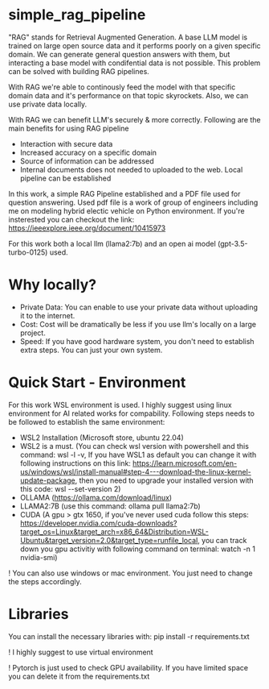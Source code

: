 # simple_rag_pipeline

"RAG" stands for Retrieval Augmented Generation. A base LLM model is trained on large open source data and it performs poorly on a given specific domain.
We can generate general question answers with them, but interacting a base model with condifential data is not possible.
This problem can be solved with building RAG pipelines.

With RAG we're able to continously feed the model with that specific domain data and it's performance on that topic skyrockets.
Also, we can use private data locally.

With RAG we can benefit LLM's securely & more correctly.
Following are the main benefits for using RAG pipeline

- Interaction with secure data
- Increased accuracy on a specific domain
- Source of information can be addressed
- Internal documents does not needed to uploaded to the web. Local pipeline can be established

In this work, a simple RAG Pipeline established and a PDF file used for question answering.
Used pdf file is a work of group of engineers including me on modeling hybrid electic vehicle on Python environment.
If you're insterested you can checkout the link: https://ieeexplore.ieee.org/document/10415973

For this work both a local llm (llama2:7b) and an open ai model (gpt-3.5-turbo-0125) used.

# Why locally?

- Private Data: You can enable to use your private data without uploading it to the internet.
- Cost: Cost will be dramatically be less if you use llm's locally on a large project.
- Speed: If you have good hardware system, you don't need to establish extra steps. You can just your own system.

# Quick Start - Environment

For this work WSL environment is used.
I highly suggest using linux environment for AI related works for compability.
Following steps needs to be followed to establish the same environment:

- WSL2 Installation (Microsoft store, ubuntu 22.04)
- WSL2 is a must. (You can check wsl version with powershell and this command: wsl -l -v, If you have WSL1 as default you can change it with following instructions on this link: https://learn.microsoft.com/en-us/windows/wsl/install-manual#step-4---download-the-linux-kernel-update-package, then you need to upgrade your installed version with this code: wsl --set-version <your ubuntu version> 2)
- OLLAMA (https://ollama.com/download/linux)
- LLAMA2:7B (use this command: ollama pull llama2:7b)
- CUDA (A gpu > gtx 1650, if you've never used cuda follow this steps: https://developer.nvidia.com/cuda-downloads?target_os=Linux&target_arch=x86_64&Distribution=WSL-Ubuntu&target_version=2.0&target_type=runfile_local, you can track down you gpu activitiy with following command on terminal: watch -n 1 nvidia-smi)

! You can also use windows or mac environment. You just need to change the steps accordingly.

# Libraries
You can install the necessary libraries with: pip install -r requirements.txt

! I highly suggest to use virtual environment

! Pytorch is just used to check GPU availability. If you have limited space you can delete it from the requirements.txt
